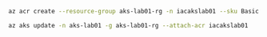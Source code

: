 
```bash
az acr create --resource-group aks-lab01-rg -n iacakslab01 --sku Basic
```

```bash
az aks update -n aks-lab01 -g aks-lab01-rg --attach-acr iacakslab01
```